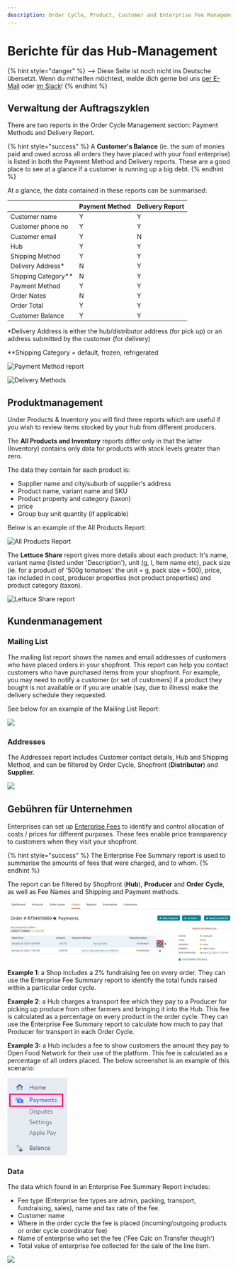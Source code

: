 ```yaml
---
description: Order Cycle, Product, Customer and Enterprise Fee Management reports
---
```


# Berichte für das Hub-Management

{% hint style="danger" %}
<img src="https://firebasestorage.googleapis.com/v0/b/gitbook-28427.appspot.com/o/assets%2F-L9rgk4wEweX_zxXIzmW%2F-LpeYcYHvFT89zDzVlG4%2F-LpeZq2i0oaAbNYfYfu5%2FCapture%20du%202019-09-26%2000-38-19.png?alt=media&#x26;token=aef3eea2-4d60-4d24-99ec-6edbda36b45c" alt="" data-size="line">-->​<img src="https://firebasestorage.googleapis.com/v0/b/gitbook-28427.appspot.com/o/assets%2F-L9rgk4wEweX_zxXIzmW%2F-MdHZQzZkj-9uNA4c3qD%2F-MdIF6yxdsNWC5BK3awW%2FFlagge%20Deutschland.jpg?alt=media&#x26;token=9bbe895b-2aa1-40da-8221-01fb74558b92" alt="" data-size="line"> Diese Seite ist noch nicht ins Deutsche übersetzt. Wenn du mithelfen möchtest, melde dich gerne bei uns [per E-Mail](mailto:konrad@openfoodnetwork.de) oder [im Slack](https://join.slack.com/t/openfoodnetwork/shared\_invite/zt-9sjkjdlu-r02kUMP1zbrTgUhZhYPF\~A)!
{% endhint %}

## Verwaltung der Auftragszyklen

There are two reports in the Order Cycle Management section: Payment Methods and Delivery Report.&#x20;

{% hint style="success" %}
A **Customer's Balance** (ie. the sum of monies paid and owed across all orders they have placed with your food enterprise) is listed in both the Payment Method and Delivery reports. These are a good place to see at a glance if a customer is running up a big debt.
{% endhint %}

At a glance, the data contained in these reports can be summarised:

|                       | Payment Method | Delivery Report |
| --------------------- | -------------- | --------------- |
| Customer name         | Y              | Y               |
| Customer phone no     | Y              | Y               |
| Customer email        | Y              | N               |
| Hub                   | Y              | Y               |
| Shipping Method       | Y              | Y               |
| Delivery Address\*    | N              | Y               |
| Shipping Category\*\* | N              | Y               |
| Payment Method        | Y              | Y               |
| Order Notes           | N              | Y               |
| Order Total           | Y              | Y               |
| Customer Balance      | Y              | Y               |

\*Delivery Address is either the hub/distributor address (for pick up) or an address submitted by the customer (for delivery)

\*\*Shipping Category = default, frozen, refrigerated

![Payment Method report](../../.gitbook/assets/paymentmethods.jpg)

![Delivery Methods](../../.gitbook/assets/delivery-methods.jpg)

## Produktmanagement

Under Products & Inventory you will find three reports which are useful if you wish to review items stocked by your hub from different producers.

The **All Products and Inventory** reports differ only in that the latter (Inventory) contains only data for products with stock levels greater than zero. &#x20;

The data they contain for each product is:

* Supplier name and city/suburb of supplier's address
* Product name, variant name and SKU
* Product property and category (taxon)
* price
* Group buy unit quantity (if applicable)

Below is an example of the All Products Report:

![All Products Report](../../.gitbook/assets/all-products.jpg)

The **Lettuce Share** report gives more details about each product: It's name, variant name (listed under 'Description'), unit (g, l, item name etc), pack size (ie. for a product of '500g tomatoes' the unit = g, pack size = 500), price, tax included in cost, producer properties (not product properties) and product category (taxon).

![Lettuce Share report](../../.gitbook/assets/lettuce-share.jpg)

## Kundenmanagement

### Mailing List&#x20;

The mailing list report shows the names and email addresses of customers who have placed orders in your shopfront. This report can help you contact customers who have purchased items from your shopfront.  For example, you may need to notify a customer (or set of customers) if a product they bought is not available or if you are unable (say, due to illness) make the delivery schedule they requested.&#x20;

See below for an example of the Mailing List Report:

![](../../.gitbook/assets/mailing-list.jpg)

### Addresses

The Addresses report includes Customer contact details, Hub and Shipping Method, and can be filtered by Order Cycle, Shopfront (**Distributor**) and **Supplier.**&#x20;

![](../../.gitbook/assets/addresses.jpg)

## Gebühren für Unternehmen

Enterprises can set up [Enterprise Fees](../shopfront/enterprise-fees.md) to identify and control allocation of costs / prices for different purposes. These fees enable price transparency to customers when they visit your shopfront.&#x20;

{% hint style="success" %}
The Enterprise Fee Summary report is used to summarise the amounts of fees that were charged, and to whom.&#x20;
{% endhint %}

The report can be filtered by Shopfront (**Hub**), **Producer** and **Order** **Cycle**, as well as Fee Names and Shipping and Payment methods.

![Enterprise Fee Summary Report](<../../.gitbook/assets/image (24).png>)

**Example 1**: a Shop includes a 2% fundraising fee on every order. They can use the Enterprise Fee Summary report to identify the total funds raised within a particular order cycle.&#x20;

**Example 2**: a Hub charges a transport fee which they pay to a Producer for picking up produce from other farmers and bringing it into the Hub. This fee is calculated as a percentage on every product in the order cycle. They can use the Enterprise Fee Summary report to calculate how much to pay that Producer for transport in each Order Cycle.

**Example 3:** a Hub includes a fee to show customers the amount they pay to Open Food Network for their use of the platform. This fee is calculated as a percentage of all orders placed. The below screenshot is an example of this scenario:

![Enterprise Fee Summary Report for a specified Fee (Open Food Network Fee) ](<../../.gitbook/assets/image (2).png>)

### Data

The data which found in an Enterprise Fee Summary Report includes:

* Fee type (Enterprise fee types are admin, packing, transport, fundraising, sales), name and tax rate of the fee.
* Customer name
* Where in the order cycle the fee is placed (incoming/outgoing products or order cycle coordinator fee)
* Name of enterprise who set the fee ('Fee Calc on Transfer though')
* Total value of enterprise fee collected for the sale of the line item.

![](../../.gitbook/assets/enterprise-fee-report.jpg)
